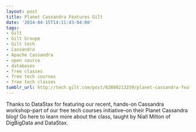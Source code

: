```yaml
---
layout: post
title: Planet Cassandra Features Gilt
date: '2014-04-15T14:11:43-04:00'
tags:
- Gilt
- Gilt Groupe
- Gilt tech
- Cassandra
- Apache Cassandra
- open source
- databases
- free classes
- free tech courses
- free tech classes
tumblr_url: http://tech.gilt.com/post/82808213259/planet-cassandra-features-gilt
---
```

Thanks to DataStax for featuring our recent, hands-on Cassandra workshop–part of our free tech courses initiative–on their Planet Cassandra blog! Go here to learn more about the class, taught by Niall Milton of DigBigData and DataStax.
